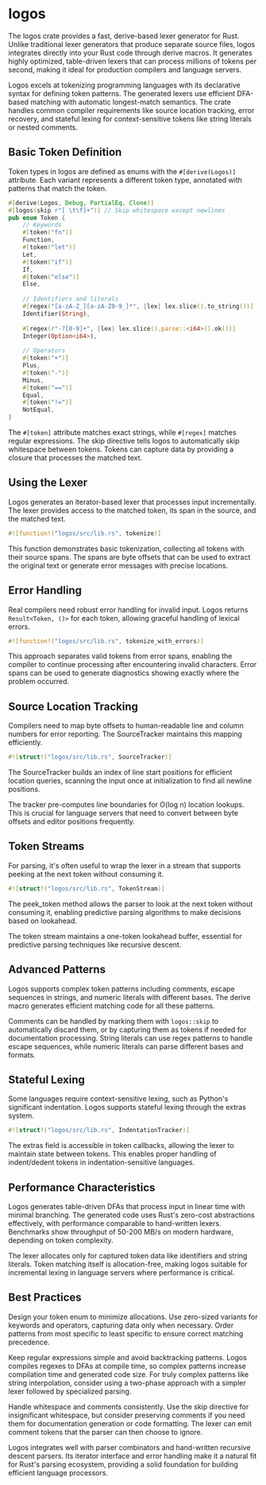 # logos

The logos crate provides a fast, derive-based lexer generator for Rust. Unlike traditional lexer generators that produce separate source files, logos integrates directly into your Rust code through derive macros. It generates highly optimized, table-driven lexers that can process millions of tokens per second, making it ideal for production compilers and language servers.

Logos excels at tokenizing programming languages with its declarative syntax for defining token patterns. The generated lexers use efficient DFA-based matching with automatic longest-match semantics. The crate handles common compiler requirements like source location tracking, error recovery, and stateful lexing for context-sensitive tokens like string literals or nested comments.

## Basic Token Definition

Token types in logos are defined as enums with the `#[derive(Logos)]` attribute. Each variant represents a different token type, annotated with patterns that match the token.

```rust
#[derive(Logos, Debug, PartialEq, Clone)]
#[logos(skip r"[ \t\f]+")] // Skip whitespace except newlines
pub enum Token {
    // Keywords
    #[token("fn")]
    Function,
    #[token("let")]
    Let,
    #[token("if")]
    If,
    #[token("else")]
    Else,
    
    // Identifiers and literals
    #[regex("[a-zA-Z_][a-zA-Z0-9_]*", |lex| lex.slice().to_string())]
    Identifier(String),
    
    #[regex(r"-?[0-9]+", |lex| lex.slice().parse::<i64>().ok())]
    Integer(Option<i64>),
    
    // Operators
    #[token("+")]
    Plus,
    #[token("-")]
    Minus,
    #[token("==")]
    Equal,
    #[token("!=")]
    NotEqual,
}
```

The `#[token]` attribute matches exact strings, while `#[regex]` matches regular expressions. The skip directive tells logos to automatically skip whitespace between tokens. Tokens can capture data by providing a closure that processes the matched text.

## Using the Lexer

Logos generates an iterator-based lexer that processes input incrementally. The lexer provides access to the matched token, its span in the source, and the matched text.

```rust
#![function!("logos/src/lib.rs", tokenize)]
```

This function demonstrates basic tokenization, collecting all tokens with their source spans. The spans are byte offsets that can be used to extract the original text or generate error messages with precise locations.

## Error Handling

Real compilers need robust error handling for invalid input. Logos returns `Result<Token, ()>` for each token, allowing graceful handling of lexical errors.

```rust
#![function!("logos/src/lib.rs", tokenize_with_errors)]
```

This approach separates valid tokens from error spans, enabling the compiler to continue processing after encountering invalid characters. Error spans can be used to generate diagnostics showing exactly where the problem occurred.

## Source Location Tracking

Compilers need to map byte offsets to human-readable line and column numbers for error reporting. The SourceTracker maintains this mapping efficiently.

```rust
#![struct!("logos/src/lib.rs", SourceTracker)]
```

The SourceTracker builds an index of line start positions for efficient location queries, scanning the input once at initialization to find all newline positions.

The tracker pre-computes line boundaries for O(log n) location lookups. This is crucial for language servers that need to convert between byte offsets and editor positions frequently.

## Token Streams

For parsing, it's often useful to wrap the lexer in a stream that supports peeking at the next token without consuming it.

```rust
#![struct!("logos/src/lib.rs", TokenStream)]
```

The peek_token method allows the parser to look at the next token without consuming it, enabling predictive parsing algorithms to make decisions based on lookahead.

The token stream maintains a one-token lookahead buffer, essential for predictive parsing techniques like recursive descent.

## Advanced Patterns

Logos supports complex token patterns including comments, escape sequences in strings, and numeric literals with different bases. The derive macro generates efficient matching code for all these patterns.

Comments can be handled by marking them with `logos::skip` to automatically discard them, or by capturing them as tokens if needed for documentation processing. String literals can use regex patterns to handle escape sequences, while numeric literals can parse different bases and formats.

## Stateful Lexing

Some languages require context-sensitive lexing, such as Python's significant indentation. Logos supports stateful lexing through the extras system.

```rust
#![struct!("logos/src/lib.rs", IndentationTracker)]
```

The extras field is accessible in token callbacks, allowing the lexer to maintain state between tokens. This enables proper handling of indent/dedent tokens in indentation-sensitive languages.

## Performance Characteristics

Logos generates table-driven DFAs that process input in linear time with minimal branching. The generated code uses Rust's zero-cost abstractions effectively, with performance comparable to hand-written lexers. Benchmarks show throughput of 50-200 MB/s on modern hardware, depending on token complexity.

The lexer allocates only for captured token data like identifiers and string literals. Token matching itself is allocation-free, making logos suitable for incremental lexing in language servers where performance is critical.

## Best Practices

Design your token enum to minimize allocations. Use zero-sized variants for keywords and operators, capturing data only when necessary. Order patterns from most specific to least specific to ensure correct matching precedence.

Keep regular expressions simple and avoid backtracking patterns. Logos compiles regexes to DFAs at compile time, so complex patterns increase compilation time and generated code size. For truly complex patterns like string interpolation, consider using a two-phase approach with a simpler lexer followed by specialized parsing.

Handle whitespace and comments consistently. Use the skip directive for insignificant whitespace, but consider preserving comments if you need them for documentation generation or code formatting. The lexer can emit comment tokens that the parser can then choose to ignore.

Logos integrates well with parser combinators and hand-written recursive descent parsers. Its iterator interface and error handling make it a natural fit for Rust's parsing ecosystem, providing a solid foundation for building efficient language processors.